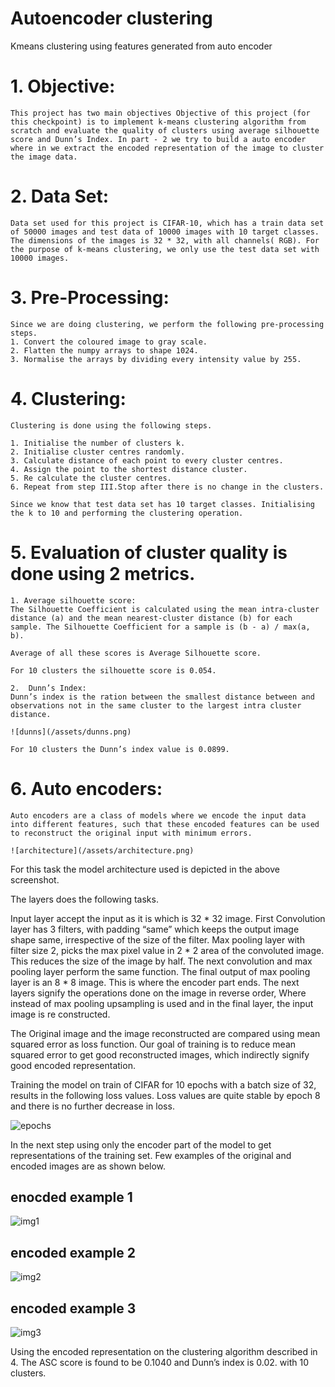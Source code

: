 # Autoencoder clustering
Kmeans clustering using features generated from auto encoder



# 1. Objective:
	This project has two main objectives Objective of this project (for this checkpoint) is to implement k-means clustering algorithm from scratch and evaluate the quality of clusters using average silhouette score and Dunn’s Index. In part - 2 we try to build a auto encoder where in we extract the encoded representation of the image to cluster the image data.

# 2. Data Set:
	Data set used for this project is CIFAR-10, which has a train data set of 50000 images and test data of 10000 images with 10 target classes. The dimensions of the images is 32 * 32, with all channels( RGB). For the purpose of k-means clustering, we only use the test data set with 10000 images.

# 3.   Pre-Processing:
	Since we are doing clustering, we perform the following pre-processing steps.
	1. Convert the coloured image to gray scale.
	2. Flatten the numpy arrays to shape 1024.
	3. Normalise the arrays by dividing every intensity value by 255.

# 4.   Clustering:
	Clustering is done using the following steps.

    1. Initialise the number of clusters k.
    2. Initialise cluster centres randomly.
    3. Calculate distance of each point to every cluster centres.
    4. Assign the point to the shortest distance cluster.
    5. Re calculate the cluster centres.
    6. Repeat from step III.Stop after there is no change in the clusters.
	
	Since we know that test data set has 10 target classes. Initialising the k to 10 and performing the clustering operation.





# 5. Evaluation of cluster quality is done using 2 metrics.

	1. Average silhouette score:
	The Silhouette Coefficient is calculated using the mean intra-cluster distance (a) and the mean nearest-cluster distance (b) for each sample. The Silhouette Coefficient for a sample is (b - a) / max(a, b).

    Average of all these scores is Average Silhouette score.

    For 10 clusters the silhouette score is 0.054.

    2. 	Dunn’s Index:
	Dunn’s index is the ration between the smallest distance between and observations not in the same cluster to the largest intra cluster distance.

    ![dunns](/assets/dunns.png)

    For 10 clusters the Dunn’s index value is 0.0899.


# 6. Auto encoders:
	Auto encoders are a class of models where we encode the input data into different features, such that these encoded features can be used to reconstruct the original input with minimum errors. 

    ![architecture](/assets/architecture.png)























	


For this task the model architecture used is depicted in the above screenshot. 

The layers does the following tasks.

Input layer accept the input as it is which is 32 * 32 image.
First Convolution layer has 3 filters, with padding “same” which keeps the output image shape same, irrespective of the size of the filter. 
Max pooling layer with filter size 2, picks the max pixel value in  2 * 2 area of the convoluted image. This reduces the size of the image by half.
The next convolution and max pooling layer perform the same function. The final output of max pooling layer is  an 8 * 8 image. This is where the encoder part ends.
The next layers signify the operations done on the image in reverse order, Where instead of max pooling upsampling is used and in the final layer, the input image is re constructed.

The Original image and the image reconstructed are compared using mean squared error as loss function. Our goal of training is to reduce mean squared error to get good reconstructed images, which indirectly signify good encoded representation.


Training the model on train of CIFAR for 10 epochs with a batch size of 32, results in the following loss values. Loss values are quite stable by epoch 8 and there is no further decrease in loss.


![epochs](/assets/epochs.png)















In the next step using only the encoder part of the model to get representations of the training set. Few examples of the original and encoded images are as shown below.

## enocded example 1
![img1](/assets/img1.png)

## encoded example 2
![img2](/assets/img2.png)

## encoded example 3
![img3](/assets/img3.png)


Using the encoded representation on the clustering algorithm described in 4. The ASC score is found to be 0.1040 and Dunn’s index is 0.02. with 10 clusters.